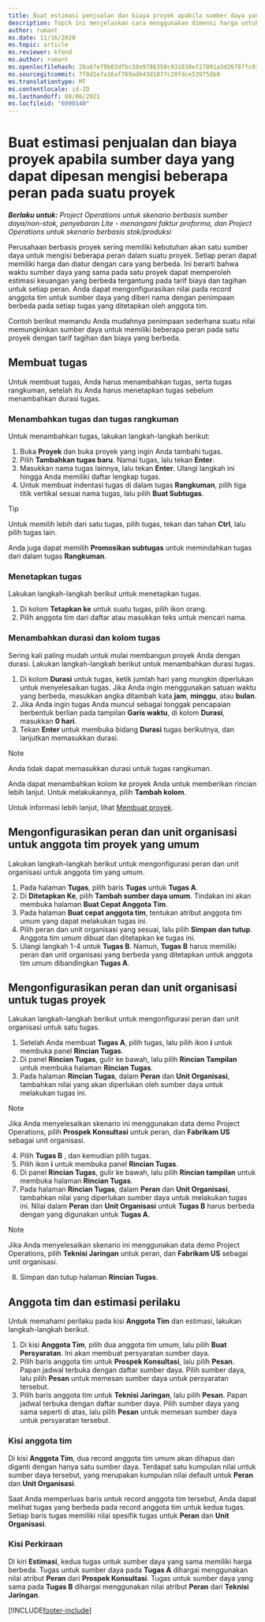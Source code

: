 ```yaml
---
title: Buat estimasi penjualan dan biaya proyek apabila sumber daya yang dapat dipesan mengisi beberapa peran pada suatu proyek
description: Topik ini menjelaskan cara menggunakan dimensi harga untuk mendukung estimasi harga dan biaya untuk sumber daya yang mengisi beberapa peran pada satu proyek.
author: rumant
ms.date: 11/16/2020
ms.topic: article
ms.reviewer: kfend
ms.author: rumant
ms.openlocfilehash: 28a67e79b03dfbc38e9786350c931838ef27891a3d26787fc0334e0572528228
ms.sourcegitcommit: 7f8d1e7a16af769adb43d1877c28fdce53975db8
ms.translationtype: MT
ms.contentlocale: id-ID
ms.lasthandoff: 08/06/2021
ms.locfileid: "6990140"
---
```

# <a name="estimate-project-sales-and-costs-when-a-bookable-resource-fills-multiple-roles-on-a-project"></a>Buat estimasi penjualan dan biaya proyek apabila sumber daya yang dapat dipesan mengisi beberapa peran pada suatu proyek 

_**Berlaku untuk:** Project Operations untuk skenario berbasis sumber daya/non-stok, penyebaran Lite - menangani faktur proforma, dan Project Operations untuk skenario berbasis stok/produksi_ 

Perusahaan berbasis proyek sering memiliki kebutuhan akan satu sumber daya untuk mengisi beberapa peran dalam suatu proyek. Setiap peran dapat memiliki harga dan diatur dengan cara yang berbeda. Ini berarti bahwa waktu sumber daya yang sama pada satu proyek dapat memperoleh estimasi keuangan yang berbeda tergantung pada tarif biaya dan tagihan untuk setiap peran. Anda dapat mengonfigurasikan nilai pada record anggota tim untuk sumber daya yang diberi nama dengan penimpaan berbeda pada setiap tugas yang ditetapkan oleh anggota tim.

Contoh berikut memandu Anda mudahnya penimpaan sederhana suatu nilai memungkinkan sumber daya untuk memiliki beberapa peran pada satu proyek dengan tarif tagihan dan biaya yang berbeda.

## <a name="create-tasks"></a>Membuat tugas
Untuk membuat tugas, Anda harus menambahkan tugas, serta tugas rangkuman, setelah itu Anda harus menetapkan tugas sebelum menambahkan durasi tugas. 

### <a name="add-tasks-and-summary-tasks"></a>Menambahkan tugas dan tugas rangkuman
Untuk menambahkan tugas, lakukan langkah-langkah berikut:

1. Buka **Proyek** dan buka proyek yang ingin Anda tambahi tugas.
2. Pilih **Tambahkan tugas baru**. Namai tugas, lalu tekan **Enter**.
3. Masukkan nama tugas lainnya, lalu tekan **Enter**. Ulangi langkah ini hingga Anda memiliki daftar lengkap tugas.
3. Untuk membuat indentasi tugas di dalam tugas **Rangkuman**, pilih tiga titik vertikal sesuai nama tugas, lalu pilih **Buat Subtugas**. 

  > [!TIP]
  > Untuk memilih lebih dari satu tugas, pilih tugas, tekan dan tahan **Ctrl**, lalu pilih tugas lain.
  >
  > Anda juga dapat memilih **Promosikan subtugas** untuk memindahkan tugas dari dalam tugas **Rangkuman**.

### <a name="assign-tasks"></a>Menetapkan tugas

Lakukan langkah-langkah berikut untuk menetapkan tugas.

1. Di kolom **Tetapkan ke** untuk suatu tugas, pilih ikon orang.
2. Pilih anggota tim dari daftar atau masukkan teks untuk mencari nama.

### <a name="add-task-duration-and-columns"></a>Menambahkan durasi dan kolom tugas

Sering kali paling mudah untuk mulai membangun proyek Anda dengan durasi. Lakukan langkah-langkah berikut untuk menambahkan durasi tugas.

1. Di kolom **Durasi** untuk tugas, ketik jumlah hari yang mungkin diperlukan untuk menyelesaikan tugas. Jika Anda ingin menggunakan satuan waktu yang berbeda, masukkan angka ditambah kata **jam**, **minggu**, atau **bulan**.
2. Jika Anda ingin tugas Anda muncul sebagai tonggak pencapaian berbentuk berlian pada tampilan **Garis waktu**, di kolom **Durasi**, masukkan **0 hari**.
3. Tekan **Enter** untuk membuka bidang **Durasi** tugas berikutnya, dan lanjutkan memasukkan durasi.

  > [!NOTE]
  > Anda tidak dapat memasukkan durasi untuk tugas rangkuman.

Anda dapat menambahkan kolom ke proyek Anda untuk memberikan rincian lebih lanjut. Untuk melakukannya, pilih **Tambah kolom**. 

Untuk informasi lebih lanjut, lihat [Membuat proyek](https://support.microsoft.com/en-us/office/create-a-project-a5b5e823-fb2e-45fd-be00-7d84422d9749).

## <a name="set-up-the-role-and-organization-unit-for-a-generic-project-team-member"></a>Mengonfigurasikan peran dan unit organisasi untuk anggota tim proyek yang umum
Lakukan langkah-langkah berikut untuk mengonfigurasi peran dan unit organisasi untuk anggota tim yang umum.

1. Pada halaman **Tugas**, pilih baris **Tugas** untuk **Tugas A**. 
2. Di **Ditetapkan Ke**, pilih **Tambah sumber daya umum**. Tindakan ini akan membuka halaman **Buat Cepat Anggota Tim**.
3. Pada halaman **Buat cepat anggota tim**, tentukan atribut anggota tim umum yang dapat melakukan tugas ini.
4. Pilih peran dan unit organisasi yang sesuai, lalu pilih **Simpan dan tutup**. Anggota tim umum dibuat dan ditetapkan ke tugas ini. 
5. Ulangi langkah 1-4 untuk **Tugas B**. Namun, **Tugas B** harus memiliki peran dan unit organisasi yang berbeda yang ditetapkan untuk anggota tim umum dibandingkan **Tugas A**. 

## <a name="set-up-the-role-and-organization-unit-for-a-project-task"></a>Mengonfigurasikan peran dan unit organisasi untuk tugas proyek
Lakukan langkah-langkah berikut untuk mengonfigurasi peran dan unit organisasi untuk satu tugas.

1. Setelah Anda membuat **Tugas A**, pilih tugas, lalu pilih ikon **i** untuk membuka panel **Rincian Tugas**. 
2. Di panel **Rincian Tugas**, gulir ke bawah, lalu pilih **Rincian Tampilan** untuk membuka halaman **Rincian Tugas**.
3. Pada halaman **Rincian Tugas**, dalam **Peran** dan **Unit Organisasi**, tambahkan nilai yang akan diperlukan oleh sumber daya untuk melakukan tugas ini. 

  > [!NOTE]
  > Jika Anda menyelesaikan skenario ini menggunakan data demo Project Operations, pilih **Prospek Konsultasi** untuk peran, dan **Fabrikam US** sebagai unit organisasi.

4. Pilih **Tugas B** , dan kemudian pilih tugas.
5. Pilih ikon **i** untuk membuka panel **Rincian Tugas**. 
6. Di panel **Rincian Tugas**, gulir ke bawah, lalu pilih **Rincian tampilan** untuk membuka halaman **Rincian Tugas**.
7. Pada halaman **Rincian Tugas**, dalam **Peran** dan **Unit Organisasi**, tambahkan nilai yang diperlukan sumber daya untuk melakukan tugas ini. Nilai dalam **Peran** dan **Unit Organisasi** untuk **Tugas B** harus berbeda dengan yang digunakan untuk **Tugas A**. 

  > [!NOTE]
  > Jika Anda menyelesaikan skenario ini menggunakan data demo Project Operations, pilih **Teknisi Jaringan** untuk peran, dan **Fabrikam US** sebagai unit organisasi.

8. Simpan dan tutup halaman **Rincian Tugas**. 

## <a name="team-member-and-estimates-behavior"></a>Anggota tim dan estimasi perilaku 
Untuk memahami perilaku pada kisi **Anggota Tim** dan estimasi, lakukan langkah-langkah berikut.

1. Di kisi **Anggota Tim**, pilih dua anggota tim umum, lalu pilih **Buat Persyaratan**. Ini akan membuat persyaratan sumber daya. 
2. Pilih baris anggota tim untuk **Prospek Konsultasi**, lalu pilih **Pesan**. Papan jadwal terbuka dengan daftar sumber daya. Pilih sumber daya, lalu pilih **Pesan** untuk memesan sumber daya untuk persyaratan tersebut.
3. Pilih baris anggota tim untuk **Teknisi Jaringan**, lalu pilih **Pesan**. Papan jadwal terbuka dengan daftar sumber daya. Pilih sumber daya yang sama seperti di atas, lalu pilih **Pesan** untuk memesan sumber daya untuk persyaratan tersebut.

### <a name="team-member-grid"></a>Kisi anggota tim 

Di kisi **Anggota Tim**, dua record anggota tim umum akan dihapus dan diganti dengan hanya satu sumber daya. Terdapat satu kumpulan nilai untuk sumber daya tersebut, yang merupakan kumpulan nilai default untuk **Peran** dan **Unit Organisasi**.

Saat Anda memperluas baris untuk record anggota tim tersebut, Anda dapat melihat tugas yang berbeda pada record anggota tim untuk kedua tugas. Setiap baris tugas memiliki nilai spesifik tugas untuk **Peran** dan **Unit Organisasi**. 

### <a name="estimates-grid"></a>Kisi Perkiraan 

Di kiri **Estimasi**, kedua tugas untuk sumber daya yang sama memiliki harga berbeda. Tugas untuk sumber daya pada **Tugas A** dihargai menggunakan nilai atribut **Peran** dari **Prospek Konsultasi**. Tugas untuk sumber daya yang sama pada **Tugas B** dihargai menggunakan nilai atribut **Peran** dari **Teknisi Jaringan**.


[!INCLUDE[footer-include](../includes/footer-banner.md)]
